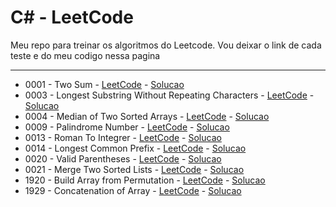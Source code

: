 # C# - LeetCode

Meu repo para treinar os algoritmos do Leetcode.
Vou deixar o link de cada teste e do meu codigo nessa pagina

---

- 0001 - Two Sum                                         - [LeetCode](https://leetcode.com/problems/two-sum/) - [Solucao](https://github.com/Robert1802/LeetCode-CSharp/blob/master/0001_TwoSum/Program.cs)
- 0003 - Longest Substring Without Repeating Characters  - [LeetCode](https://leetcode.com/problems/longest-substring-without-repeating-characters/) - [Solucao](https://github.com/Robert1802/LeetCode-CSharp/blob/master/0003_LongestSubstring/Program.cs)
- 0004 - Median of Two Sorted Arrays                     - [LeetCode](https://leetcode.com/problems/median-of-two-sorted-arrays/) - [Solucao](https://github.com/Robert1802/LeetCode-CSharp/blob/master/0004_MedianOfTwoSortedArrays/Program.cs)
- 0009 - Palindrome Number                               - [LeetCode](https://leetcode.com/problems/palindrome-number/) - [Solucao](https://github.com/Robert1802/LeetCode-CSharp/blob/master/0009_PalindromeNumber/Program.cs)
- 0013 - Roman To Integrer                               - [LeetCode](https://leetcode.com/problems/roman-to-integer/) - [Solucao](https://github.com/Robert1802/LeetCode-CSharp/blob/master/0013_RomanToInt/Program.cs)
- 0014 - Longest Common Prefix                           - [LeetCode](https://leetcode.com/problems/longest-common-prefix/) - [Solucao](https://github.com/Robert1802/LeetCode-CSharp/blob/master/0014_LongestCommonPrefix/Program.cs)
- 0020 - Valid Parentheses                               - [LeetCode](https://leetcode.com/problems/valid-parentheses/) - [Solucao](https://github.com/Robert1802/LeetCode-CSharp/blob/master/0020_ValidParentheses/Program.cs)
- 0021 - Merge Two Sorted Lists                          - [LeetCode](https://leetcode.com/problems/merge-two-sorted-lists/) - [Solucao](https://github.com/Robert1802/LeetCode-CSharp/blob/master/0021_MergeTwoSortedLists/Program.cs)
- 1920 - Build Array from Permutation                    - [LeetCode](https://leetcode.com/problems/build-array-from-permutation/) - [Solucao](https://github.com/Robert1802/LeetCode-CSharp/blob/master/1920_BuildArrayFromPermutation/Program.cs)
- 1929 - Concatenation of Array                          - [LeetCode](https://leetcode.com/problems/concatenation-of-array/) - [Solucao](https://github.com/Robert1802/LeetCode-CSharp/blob/master/1929_ConcatenationOfArray/Program.cs)
